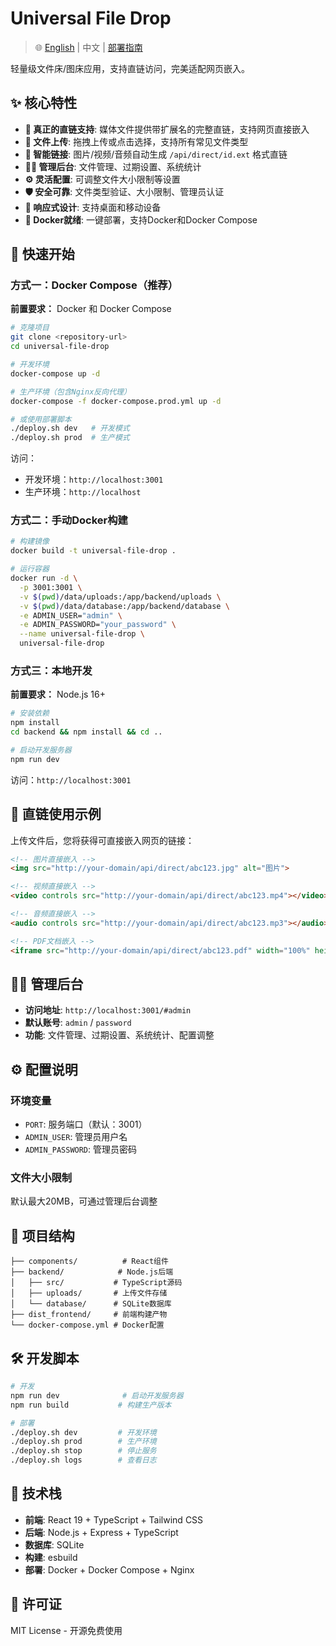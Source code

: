 # Universal File Drop

> 🌐 [English](./README-en.md) | 中文 | [部署指南](./DEPLOYMENT.md)

轻量级文件床/图床应用，支持直链访问，完美适配网页嵌入。

## ✨ 核心特性

- **🔗 真正的直链支持**: 媒体文件提供带扩展名的完整直链，支持网页直接嵌入
- **📁 文件上传**: 拖拽上传或点击选择，支持所有常见文件类型
- **🎯 智能链接**: 图片/视频/音频自动生成 `/api/direct/id.ext` 格式直链
- **👨‍💼 管理后台**: 文件管理、过期设置、系统统计
- **⚙️ 灵活配置**: 可调整文件大小限制等设置
- **🛡️ 安全可靠**: 文件类型验证、大小限制、管理员认证
- **📱 响应式设计**: 支持桌面和移动设备
- **🐳 Docker就绪**: 一键部署，支持Docker和Docker Compose

## 🚀 快速开始

### 方式一：Docker Compose（推荐）

**前置要求：** Docker 和 Docker Compose

```bash
# 克隆项目
git clone <repository-url>
cd universal-file-drop

# 开发环境
docker-compose up -d

# 生产环境（包含Nginx反向代理）
docker-compose -f docker-compose.prod.yml up -d

# 或使用部署脚本
./deploy.sh dev   # 开发模式
./deploy.sh prod  # 生产模式
```

访问：
- 开发环境：`http://localhost:3001`
- 生产环境：`http://localhost`

### 方式二：手动Docker构建

```bash
# 构建镜像
docker build -t universal-file-drop .

# 运行容器
docker run -d \
  -p 3001:3001 \
  -v $(pwd)/data/uploads:/app/backend/uploads \
  -v $(pwd)/data/database:/app/backend/database \
  -e ADMIN_USER="admin" \
  -e ADMIN_PASSWORD="your_password" \
  --name universal-file-drop \
  universal-file-drop
```

### 方式三：本地开发

**前置要求：** Node.js 16+

```bash
# 安装依赖
npm install
cd backend && npm install && cd ..

# 启动开发服务器
npm run dev
```

访问：`http://localhost:3001`

## 🔗 直链使用示例

上传文件后，您将获得可直接嵌入网页的链接：

```html
<!-- 图片直接嵌入 -->
<img src="http://your-domain/api/direct/abc123.jpg" alt="图片">

<!-- 视频直接嵌入 -->
<video controls src="http://your-domain/api/direct/abc123.mp4"></video>

<!-- 音频直接嵌入 -->
<audio controls src="http://your-domain/api/direct/abc123.mp3"></audio>

<!-- PDF文档嵌入 -->
<iframe src="http://your-domain/api/direct/abc123.pdf" width="100%" height="600px"></iframe>
```

## 👨‍💼 管理后台

- **访问地址**: `http://localhost:3001/#admin`
- **默认账号**: `admin` / `password`
- **功能**: 文件管理、过期设置、系统统计、配置调整

## ⚙️ 配置说明

### 环境变量
- `PORT`: 服务端口（默认：3001）
- `ADMIN_USER`: 管理员用户名
- `ADMIN_PASSWORD`: 管理员密码

### 文件大小限制
默认最大20MB，可通过管理后台调整

## 📁 项目结构

```
├── components/          # React组件
├── backend/            # Node.js后端
│   ├── src/           # TypeScript源码
│   ├── uploads/       # 上传文件存储
│   └── database/      # SQLite数据库
├── dist_frontend/     # 前端构建产物
└── docker-compose.yml # Docker配置
```

## 🛠️ 开发脚本

```bash
# 开发
npm run dev              # 启动开发服务器
npm run build           # 构建生产版本

# 部署
./deploy.sh dev         # 开发环境
./deploy.sh prod        # 生产环境
./deploy.sh stop        # 停止服务
./deploy.sh logs        # 查看日志
```

## 🔧 技术栈

- **前端**: React 19 + TypeScript + Tailwind CSS
- **后端**: Node.js + Express + TypeScript
- **数据库**: SQLite
- **构建**: esbuild
- **部署**: Docker + Docker Compose + Nginx

## 📄 许可证

MIT License - 开源免费使用
